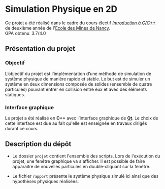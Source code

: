 # Simulation Physique en 2D

Ce projet a été réalisé dans le cadre du cours électif [*Introduction à C/C++*](https://www.depinfonancy.net/cours-électifs/ces7aj) de deuxième année de l'[Ecole des Mines de Nancy](https://mines-nancy.univ-lorraine.fr/formation/ingenieur-civil-mines-icm/).  
GPA obtenu: 3.7/4.0

## Présentation du projet

### Objectif
L’objectif du projet est l’implémentation d’une méthode de simulation de système physique de manière rapide et stable. Le but est de simuler un système en deux dimensions composée de solides (ensemble de quatre particules) pouvant entrer en collision entre eux et avec des éléments statiques.

### Interface graphique
Le projet a été réalisé en **C++** avec l’interface graphique de **[Qt](https://www.qt.io/)**. Le choix de cette interface est due au fait qu'elle est enseignée en travaux dirigés durant ce cours.

## Description du dépôt

* Le dossier `projet` contient l'ensemble des scripts. Lors de l'exécution du projet, une fenêtre graphique va s'afficher. Il est possible de faire apparaitre de nouvelles particules en double-cliquant sur la fenêtre. 

* Le fichier `rapport` présente le système physique simulé ici ainsi que des hypothèses physiques réalisées.



